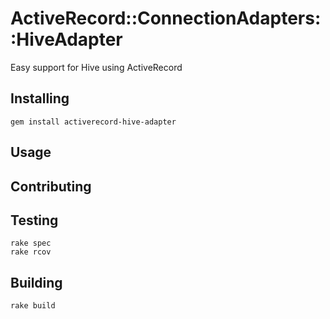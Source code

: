 ActiveRecord::ConnectionAdapters::HiveAdapter
=============================================

Easy support for Hive using ActiveRecord


Installing
----------

    gem install activerecord-hive-adapter


Usage
-----

Contributing
------------


Testing
-------

    rake spec
    rake rcov

Building
--------

    rake build
